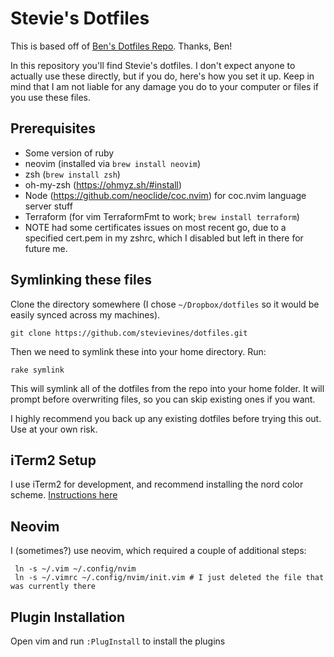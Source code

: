 # Stevie's Dotfiles

This is based off of [Ben's Dotfiles Repo](https://github.com/subdigital/dotfiles). Thanks, Ben!

In this repository you'll find Stevie's dotfiles.  I don't expect anyone to actually use these directly, but if you do, here's how you set it up.  Keep in mind that I
am not liable for any damage you do to your computer or files if you use these files.

## Prerequisites

- Some version of ruby
- neovim (installed via `brew install neovim`)
- zsh (`brew install zsh`)
- oh-my-zsh (https://ohmyz.sh/#install) 
- Node (https://github.com/neoclide/coc.nvim) for coc.nvim language server stuff
- Terraform (for vim TerraformFmt to work; `brew install terraform`)
- NOTE had some certificates issues on most recent go, due to a specified cert.pem in my zshrc, which I disabled but left in there for future me.

## Symlinking these files

Clone the directory somewhere (I chose `~/Dropbox/dotfiles` so it would be easily synced across my machines). 

```
git clone https://github.com/stevievines/dotfiles.git
```

Then we need to symlink these into your home directory.  Run:

```
rake symlink
```

This will symlink all of the dotfiles from the repo into your home folder.  It will prompt before overwriting files, so you
can skip existing ones if you want.

I highly recommend you back up any existing dotfiles before trying this out.  Use at your own risk.

## iTerm2 Setup
I use iTerm2 for development, and recommend installing the nord color scheme. [Instructions here](https://github.com/arcticicestudio/nord-iterm2)

## Neovim
I (sometimes?) use neovim, which required a couple of additional steps:
```
 ln -s ~/.vim ~/.config/nvim
 ln -s ~/.vimrc ~/.config/nvim/init.vim # I just deleted the file that was currently there
 ```

 ## Plugin Installation
 Open vim and run `:PlugInstall` to install the plugins

